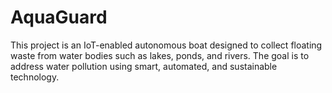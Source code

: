 # AquaGuard
This project is an IoT-enabled autonomous boat designed to collect floating waste from water bodies such as lakes, ponds, and rivers. The goal is to address water pollution using smart, automated, and sustainable technology.
